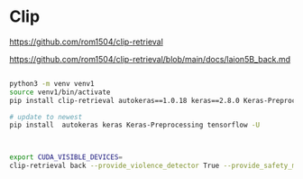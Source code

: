 # Clip


<https://github.com/rom1504/clip-retrieval>


<https://github.com/rom1504/clip-retrieval/blob/main/docs/laion5B_back.md>


```bash

python3 -m venv venv1
source venv1/bin/activate
pip install clip-retrieval autokeras==1.0.18 keras==2.8.0 Keras-Preprocessing==1.1.2 tensorflow==2.8.0

# update to newest
pip install  autokeras keras Keras-Preprocessing tensorflow -U



export CUDA_VISIBLE_DEVICES=
clip-retrieval back --provide_violence_detector True --provide_safety_model True  --clip_model="ViT-L/14" --default_backend="http://0.0.0.:1234/" --port 1234 --indices-paths indices.json --use_arrow True --enable_faiss_memory_mapping True --columns_to_return='["url", "caption", "md5"]'


```
